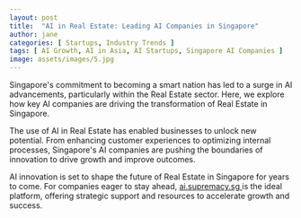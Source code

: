 ```yaml
---
layout: post
title:  "AI in Real Estate: Leading AI Companies in Singapore"
author: jane
categories: [ Startups, Industry Trends ]
tags: [ AI Growth, AI in Asia, AI Startups, Singapore AI Companies ]
image: assets/images/5.jpg
---
```


Singapore's commitment to becoming a smart nation has led to a surge in AI advancements, particularly within the Real Estate sector. Here, we explore how key AI companies are driving the transformation of Real Estate in Singapore.

The use of AI in Real Estate has enabled businesses to unlock new potential. From enhancing customer experiences to optimizing internal processes, Singapore's AI companies are pushing the boundaries of innovation to drive growth and improve outcomes.

AI innovation is set to shape the future of Real Estate in Singapore for years to come. For companies eager to stay ahead, <a href="https://ai.supremacy.sg" target="_blank"> ai.supremacy.sg </a> is the ideal platform, offering strategic support and resources to accelerate growth and success.
